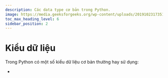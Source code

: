 ```yaml
---
description: Các data type cơ bản trong Python.
image: https://media.geeksforgeeks.org/wp-content/uploads/20191023173512/Python-data-structure.jpg
toc_max_heading_level: 6
sidebar_position: 2
---
```


# Kiểu dữ liệu

Trong Python có một số kiểu dữ liệu cơ bản thường hay sử dụng:

- 